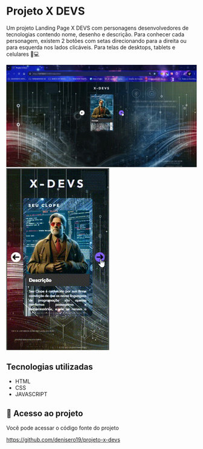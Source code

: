 # Projeto X DEVS

Um projeto Landing Page X DEVS com personagens desenvolvedores de tecnologias contendo nome, desenho e descrição. Para conhecer cada personagem, existem 2 botões com setas direcionando para a direita ou para esquerda nos lados clicáveis.
Para telas de desktops, tablets e celulares 📲💻

<img src="./desktop.gif" alt="Imagem para tela de desktop">

<img src="./mobile.gif" alt="Imagem para tela de mobile">

## Tecnologias utilizadas
- HTML
- CSS
- JAVASCRIPT

## 📂 Acesso ao projeto

Você pode acessar o código fonte do projeto 

<https://github.com/denisero19/projeto-x-devs>
